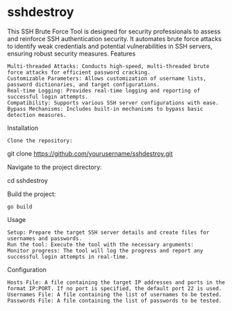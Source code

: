 # sshdestroy

This SSH Brute Force Tool is designed for security professionals to assess and reinforce SSH authentication security. It automates brute force attacks to identify weak credentials and potential vulnerabilities in SSH servers, ensuring robust security measures.
Features

    Multi-threaded Attacks: Conducts high-speed, multi-threaded brute force attacks for efficient password cracking.
    Customizable Parameters: Allows customization of username lists, password dictionaries, and target configurations.
    Real-time Logging: Provides real-time logging and reporting of successful login attempts.
    Compatibility: Supports various SSH server configurations with ease.
    Bypass Mechanisms: Includes built-in mechanisms to bypass basic detection measures.

Installation

    Clone the repository:

  

git clone https://github.com/yourusername/sshdestroy.git

Navigate to the project directory:


cd sshdestroy

Build the project:


    go build 

Usage

    Setup: Prepare the target SSH server details and create files for usernames and passwords.
    Run the tool: Execute the tool with the necessary arguments:
    Monitor progress: The tool will log the progress and report any successful login attempts in real-time.

Configuration

    Hosts File: A file containing the target IP addresses and ports in the format IP:PORT. If no port is specified, the default port 22 is used.
    Usernames File: A file containing the list of usernames to be tested.
    Passwords File: A file containing the list of passwords to be tested.
